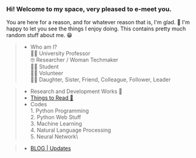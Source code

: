 ### Hi! Welcome to my space, very pleased to e-meet you. 
You are here for a reason, and for whatever reason that is, I'm glad. 🥂 I'm happy to let you see the things I enjoy doing. This contains pretty much random stuff about me. 😁

> * Who am I? \
    👩‍🏫 University Professor \
    🤓     Researcher / Woman Techmaker \
    👩‍🎓 Student \
    👩‍💻 Volunteer \
    🧝‍♀️   Daughter, Sister, Friend, Colleague, Follower, Leader
    
> *  Research and Development Works 💪
> * [Things to Read 🥱](./pages/readings.md) 
> *  Codes \
     1. Python Programming \
     2. Python Web Stuff \
     3. Machine Learning \
     4. Natural Language Processing \
     5. Neural Network\
     
> * [BLOG | Updates](./pages/blog.md)

